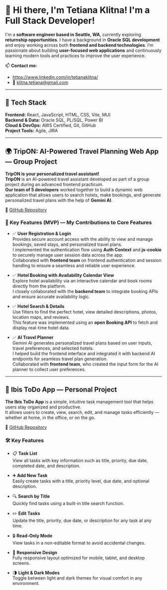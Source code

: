 # 👋 Hi there, I'm Tetiana Klitna! I'm a Full Stack Developer!

I'm a **software engineer based in Seattle, WA**, currently exploring **returnship opportunities**.
I have a background in **Oracle SQL development** and enjoy working across both **frontend and backend technologies**.
I’m passionate about building **user-focused web applications** and continuously learning modern tools and practices to improve the user experience.

📫 **Contact me:**  
- https://www.linkedin.com/in/tetianaklitna/
- 📧 klitna.tetiana@gmail.com  

---

## 🧰 Tech Stack

**Frontend:** React, JavaScript, HTML, CSS, Vite, MUI  
**Backend & Data:** Oracle SQL, PL/SQL, Power BI  
**Cloud & DevOps:** AWS Certified, Git, GitHub  
**Project Tools:** Agile, JIRA

---

## 🌍 TripON: AI-Powered Travel Planning Web App — Group Project

**TripON is your personalized travel assistant!**  
**TripON** is an AI-powered travel assistant developed as part of a group project during an advanced frontend practicum.  
**Our team of 5 developers** worked together to build a dynamic web application that allows users to search hotels, make bookings, and generate personalized travel plans with the help of **Gemini AI**.

🔗 [GitHub Repository](https://github.com/TetianaKlitna/tripOn-front)

### 🚀 Key Features (MVP) — **My Contributions to Core Features**

- ✅ **User Registration & Login**  
  Provides secure account access with the ability to view and manage bookings, saved stays, and personalized travel plans.  
  I implemented the authentication flow using **Auth Context** and **js-cookie** to securely manage user session data across the app.  
  Collaborated with **frontend team** on frontend authentication and session handling to ensure a seamless and reliable user experience.

- ✅ **Hotel Booking with Availability Calendar View**  
  Explore hotel availability via an interactive calendar and book rooms directly from the platform.  
  I closely collaborated with the **backend team** to integrate booking APIs and ensure accurate availability logic.

- ✅ **Hotel Search & Details**  
  Use filters to find the perfect hotel, view detailed descriptions, photos, location maps, and reviews.  
  This feature was implemented using an **open Booking API** to fetch and display real-time hotel data.

- ✅ **AI Travel Planner**  
  Gemini AI generates personalized travel plans based on user inputs, travel preferences, and selected hotels.  
  I helped build the frontend interface and integrated it with backend AI endpoints for seamless travel plan generation.  
  Collaborated with **frontend team**, who created the input form for the AI planner to collect user preferences.

---

## 📝 Ibis ToDo App — Personal Project

**The Ibis ToDo App** is a simple, intuitive task management tool that helps users stay organized and productive.  
It allows users to create, view, search, edit, and manage tasks efficiently — whether at home, in the office, or on the go.

🔗 [GitHub Repository](https://github.com/TetianaKlitna/react-todo)

### 🛠️ Key Features

- 📋 **Task List**  
  View all tasks with key information such as title, priority, due date, completed date, and description.

- ➕ **Add New Task**  
  Easily create tasks with a title, priority level, due date, and optional description.

- 🔍 **Search by Title**  
  Quickly find tasks using a built-in title search function.

- ✏️ **Edit Tasks**  
  Update the title, priority, due date, or description for any task at any time.

- 🔒 **Read-Only Mode**  
  View tasks in a non-editable format to avoid accidental changes.

- 📱 **Responsive Design**  
  Fully responsive layout optimized for mobile, tablet, and desktop screens.

- 🌗 **Light & Dark Modes**  
  Toggle between light and dark themes for visual comfort in any environment.
